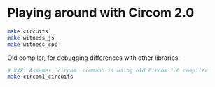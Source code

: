 # Playing around with Circom 2.0

``` sh
make circuits
make witness_js
make witness_cpp
```

Old compiler, for debugging differences with other libraries:

``` sh
# XXX: Assumes `circom` command is using old Circom 1.0 compiler
make circom1_circuits
```
